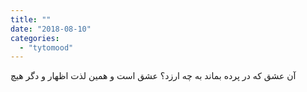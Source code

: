 ```yaml
---
title: ""
date: "2018-08-10"
categories: 
  - "tytomood"
---
```


آن عشق که در پرده بماند به چه ارزد؟ عشق است و همین لذت اظهار و دگر هیچ
